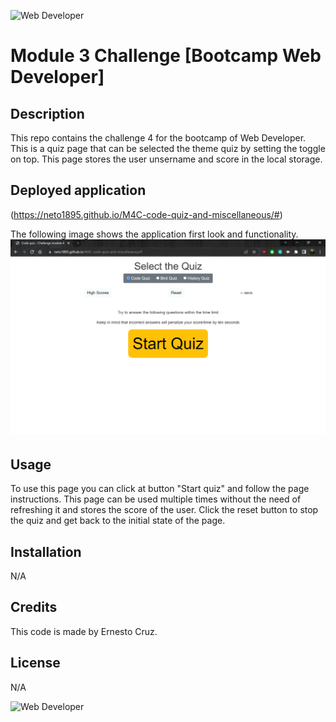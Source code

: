 ![Web Developer](https://img.shields.io/badge/bootcamp-Web%20Developer-red)
# Module 3 Challenge [Bootcamp Web Developer]

## Description

This repo contains the challenge 4 for the bootcamp of Web Developer.
This is a quiz page that can be selected the theme quiz by setting the toggle on top. This page stores the user unsername and score in the local storage. 


## Deployed application 

(https://neto1895.github.io/M4C-code-quiz-and-miscellaneous/#)

The following image shows the application first look and functionality.
![Quiz page demo](./assets/images/deployedpage.gif)


## Usage

To use this page you can click at button "Start quiz" and follow the page instructions. 
This page can be used multiple times without the need of refreshing it and stores the score of the user.
Click the reset button to stop the quiz and get back to the initial state of the page. 


## Installation

N/A

## Credits

This code is made by Ernesto Cruz.

## License

N/A

![Web Developer](https://img.shields.io/badge/bootcamp-Web%20Developer-red)
